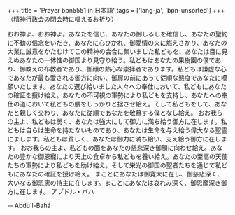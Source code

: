 +++
title = 'Prayer bpn5551 in 日本語'
tags = ['lang-ja', 'bpn-unsorted']
+++
（精神行政会の閉会時に唱えるお祈り）
 
おお神よ、おお神よ。あなたを信じ、あなたの御しるしを確信し、あなたの聖約に不動の信念をいだき、あなたに心ひかれ、御愛情の火に燃えさかり、あなたの大業に誠意をかたむけてこの精神の会合に集いました私どもを、あなたは目に見えぬあなたの一体性の御国より見守り給う。私どもはあなたの果樹園の僕であり、御教えの布教者であり、御顔の熱心な崇拝者であります。私どもは謙虚な心であなたが最も愛される御方に向い、御扉の前にあって従順な態度であなたに嘆願いたします。あなたの選び給いました人々への奉仕において、私どもにあなたの確証を授け給え。あなたの不可視の軍勢により私どもを支持し、あなたへの奉仕の道において私どもの腰をしっかりと据させ給え。そして私どもをして、あなたと親しく交わり、あなたに従順であなたを敬慕する僕となし給え。
おお我らの主よ、私どもは弱く、あなたは強大にして御力に満ち給う御方に在します。私どもは自らは生命を持たないものであり、あなたは生命を与え給う偉大なる聖霊にまします。私どもは貧しく、あなたは御力に満ち給い、支え給う御方に在します。
おお我らの主よ、私どもの面をあなたの慈悲深き御顔に向わせ給え。あなたの豊かな御恩寵により天上の食卓から私どもを養い給え。あなたの至高の天使たちの軍勢により私どもを助け給え。そして栄光の御国の聖者たちを通じて私どもにあなたの確証を授け給え。
まことにあなたは御寛大に在し、御慈悲深く、大いなる御恩恵の持主に在します。まことにあなたは哀れみ深く、御恩寵深き御方に在します。
アブドル・バハ

-- Abdu'l-Bahá
